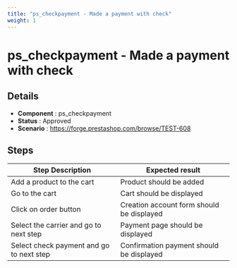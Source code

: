 ```yaml
---
title: "ps_checkpayment - Made a payment with check"
weight: 1
---
```


# ps_checkpayment - Made a payment with check
## Details
* **Component** : ps_checkpayment
* **Status** : Approved
* **Scenario** : https://forge.prestashop.com/browse/TEST-608

## Steps
| Step Description | Expected result |
| ----- | ----- |
| Add a product to the cart | Product should be added |
| Go to the cart | Cart should be displayed |
| Click on order button | Creation account form should be displayed |
| Select the carrier and go to next step | Payment page should be displayed |
| Select check payment and go to next step | Confirmation payment should be displayed |